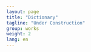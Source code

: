 ```yaml
---
layout: page
title: "Dictionary"
tagline: "Under Construction"
group: works
weight: 2
lang: en
---
```

